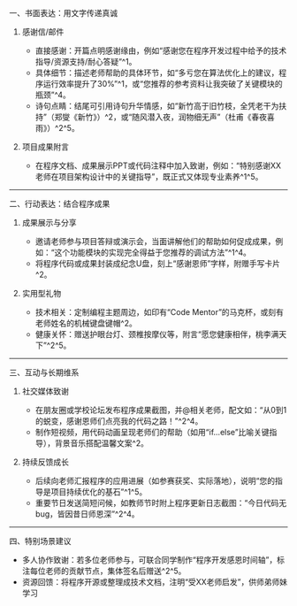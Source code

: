  一、书面表达：用文字传递真诚
1. 感谢信/邮件  
   - 直接感谢：开篇点明感谢缘由，例如“感谢您在程序开发过程中给予的技术指导/资源支持/耐心答疑”^1。  
   - 具体细节：描述老师帮助的具体环节，如“多亏您在算法优化上的建议，程序运行效率提升了30%”^1，或“您推荐的参考资料让我突破了关键模块的瓶颈”^4。  
   - 诗句点睛：结尾可引用诗句升华情感，如“新竹高于旧竹枝，全凭老干为扶持”（郑燮《新竹》）^2，或“随风潜入夜，润物细无声”（杜甫《春夜喜雨》）^2^5。

2. 项目成果附言  
   - 在程序文档、成果展示PPT或代码注释中加入致谢，例如：“特别感谢XX老师在项目架构设计中的关键指导”，既正式又体现专业素养^1^5。

---

 二、行动表达：结合程序成果
1. 成果展示与分享  
   - 邀请老师参与项目答辩或演示会，当面讲解他们的帮助如何促成成果，例如：“这个功能模块的实现完全得益于您推荐的调试方法”^1^4。  
   - 将程序代码或成果封装成纪念U盘，刻上“感谢恩师”字样，附赠手写卡片^2。

2. 实用型礼物  
   - 技术相关：定制编程主题周边，如印有“Code Mentor”的马克杯，或刻有老师姓名的机械键盘键帽^2。  
   - 健康关怀：赠送护眼台灯、颈椎按摩仪等，附言“愿您健康相伴，桃李满天下”^2^5。

---

 三、互动与长期维系
1. 社交媒体致谢  
   - 在朋友圈或学校论坛发布程序成果截图，并@相关老师，配文如：“从0到1的蜕变，感谢恩师们点亮我的代码之路！”^2^4。  
   - 制作短视频，用代码动画呈现老师们的帮助（如用“if...else”比喻关键指导），背景音乐搭配温馨文案^2。

2. 持续反馈成长  
   - 后续向老师汇报程序的应用进展（如参赛获奖、实际落地），说明“您的指导是项目持续优化的基石”^1^5。  
   - 重要节日发送简短问候，如教师节时附上程序更新日志截图：“今日代码无bug，皆因昔日师恩深”^2^4。

---

 四、特别场景建议
- 多人协作致谢：若多位老师参与，可联合同学制作“程序开发感恩时间轴”，标注每位老师的贡献节点，集体签名后赠送^2^5。  
- 资源回馈：将程序开源或整理成技术文档，注明“受XX老师启发”，供师弟师妹学习
